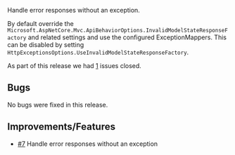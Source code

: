 Handle error responses without an exception.

By default override the `Microsoft.AspNetCore.Mvc.ApiBehaviorOptions.InvalidModelStateResponseFactory` and related settings
and use the configured ExceptionMappers. This can be disabled by setting `HttpExceptionsOptions.UseInvalidModelStateResponseFactory`.

As part of this release we had [1](https://github.com/ofpinewood/http-exceptions/milestone/2?closed=1) issues closed.

## Bugs
No bugs were fixed in this release.

## Improvements/Features
* [#7](https://github.com/ofpinewood/http-exceptions/issues/7) Handle error responses without an exception 
